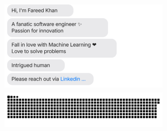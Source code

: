 [![](https://github.com/fareedqk/fareedqk/blob/dev/chat.svg)](https://www.linkedin.com/in/fareedcodes/) 



[![](https://github.com/fareedqk/fareedqk/blob/dev/github-contribution-grid-snake)](https://www.linkedin.com/in/fareedcodes/)
